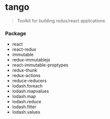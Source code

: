 # tango

> Toolkit for building redux/react applications

### Package

* react
* react-redux
* immutable
* redux-immutablejs
* react-immutable-proptypes
* redux-thunk
* redux-actions
* reduce-reducers
* lodash.foreach
* lodash.mapvalues
* lodash.map
* lodash.reduce
* lodash.filter
* lodash.values
